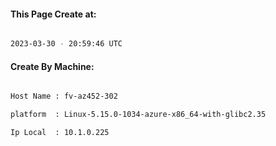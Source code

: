
   
#### This Page Create at:

```bash

2023-03-30 - 20:59:46 UTC

```

#### Create By Machine:

```bash

Host Name : fv-az452-302

platform  : Linux-5.15.0-1034-azure-x86_64-with-glibc2.35

Ip Local  : 10.1.0.225

```

